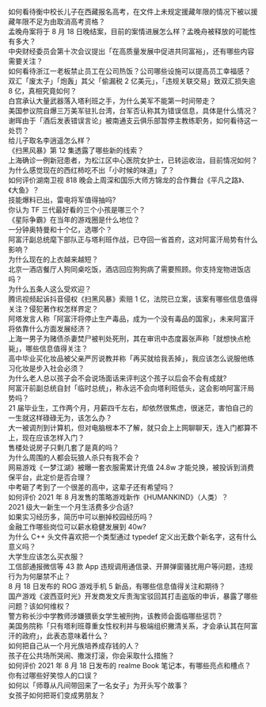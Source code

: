 如何看待衡中校长儿子在西藏报名高考，在文件上未规定援藏年限的情况下被以援藏年限不足为由取消高考资格？  
孟晚舟案将于 8 月 18 日晚结案，目前的案情进展怎么样？孟晚舟被释放的可能性有多大？  
中央财经委员会第十次会议提出「在高质量发展中促进共同富裕」，还有哪些内容需要关注？  
如何看待浙江一老板禁止员工在公司热饭？公司哪些设施可以提高员工幸福感？  
双汇「废太子」「炮轰」其父「偷漏税 2 亿美元」，「违规关联交易」致双汇损失逾 8 亿，真相究竟如何？  
白宫承认大量武器落入塔利班之手，为什么美军不能第一时间带走？  
美国参议院自爆三万美军驻扎台湾，台军否认称其为错误信息，具体是什么情况？  
谢晖由于「酒后发表错误言论」被南通支云俱乐部暂停主教练职务，如何看待这一处罚？  
给儿子取名李逍遥怎么样？  
《扫黑风暴》第 12 集透露了哪些新的线索？  
上海确诊一例新冠患者，为松江区中心医院女护士，已转运收治，目前情况如何？  
为什么感觉现在的西红柿吃不出「小时候的味道」了？  
如何评价湖南卫视 818 晚会上周深和国乐大师方锦龙的合作舞台《平凡之路》、《大鱼》？  
技能爆料已出，雷电将军值得抽吗?  
你认为 TF 三代最好看的三个小孩是哪三个？  
《星际争霸》在当年的游戏圈是什么地位？  
一分钟奥特曼和十个亿，选哪个？  
阿富汗副总统麾下部队正与塔利班作战，已夺回一省首府，这对阿富汗局势有什么影响？  
为什么现在的上衣越来越短？  
北京一酒店餐厅人狗同桌吃饭，酒店回应狗狗病了需要照顾。你支持宠物进饭店吗？  
为什么五条人这么受欢迎？  
腾讯视频起诉抖音侵权《扫黑风暴》索赔 1 亿，法院已立案，该案有哪些信息值得关注？侵犯著作权怎样界定？  
阿塔发言人称「阿富汗将停止生产毒品，成为一个没有毒品的国家」，未来阿富汗将依靠什么方面发展经济？  
上海一男子为赌债杀妻焚尸被判处死刑，其在审讯中态度嚣张声称「就想快点枪毙」，哪些信息值得关注？  
高中毕业买化妆品被父亲严厉说教并称「再买就给我丢掉」，我应该怎么说服他练习化妆是步入社会必须？  
为什么老人总以孩子会不会说场面话来评判这个孩子以后会不会有成就?  
阿富汗前副总统自封「临时总统」，称永远不会向塔利班低头，这会影响阿富汗局势吗？  
21 届毕业生，工作两个月，月薪四千左右，却依然很焦虑，很迷茫，害怕自己的一生就这样碌碌无为，该怎么办？  
大一被调剂到计算机，但对电脑根本不了解，就只会上上网聊聊天，连入门都算不上，现在应该怎样入门？  
售楼处说房子只剩几套了是真的吗？  
为什么周围的人都会玩狼人杀只有我不会？  
网易游戏《一梦江湖》被曝一套衣服需累计充值 24.8w 才能兑换，被投诉到消费保平台，此定价是否合理？  
中考砸了考到了一个很差的高中，这辈子还有希望吗？  
如何评价 2021 年 8 月发售的策略游戏新作《HUMANKIND》（人类）？  
2021 级大一新生一个月生活费多少合适?  
如果实习经历多，简历中可以删掉校园经历吗？  
金融工作哪些岗位可以薪水稳健发展到 40w?  
为什么 C++ 头文件喜欢把一个类型通过 typedef 定义出无数个新名字，这有什么意义吗？  
大学生应该怎么买衣服？  
工信部通报微信等 43 款 App 违规调用通信录、开屏弹窗骚扰用户等问题，违规行为为何屡禁不止？  
8 月 18 日发布的 ROG 游戏手机 5 新品，有哪些信息值得关注和期待？  
国产游戏《波西亚时光》开发商发文斥责淘宝驳回其打击盗版的申诉，暴露了哪些问题？该如何维权？  
警方称长沙中学教师涉嫌猥亵女学生被刑拘，该教师会面临哪些惩罚？  
美国务院称「只有塔利班尊重女性权利并与极端组织撇清关系，才会承认其在阿富汗的政府」，此表态意味着什么？  
如何把自己从一个月光族培养成存钱的人？  
孩子在公共场所哭闹、撒泼打滚，你会采取什么措施？  
如何评价 2021 年 8 月 18 日发布的 realme Book 笔记本，有哪些亮点和槽点？  
你有过哪些好笑惊人的口误？  
如何以「师尊从凡间带回来了一名女子」为开头写个故事？  
女孩子如何把哥们变成男朋友？  
